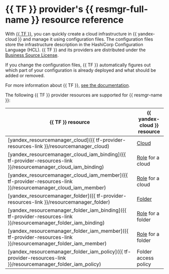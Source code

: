 # {{ TF }} provider's {{ resmgr-full-name }} resource reference

With [{{ TF }}](https://www.terraform.io/), you can quickly create a cloud infrastructure in {{ yandex-cloud }} and manage it using configuration files. The configuration files store the infrastructure description in the HashiCorp Configuration Language (HCL). {{ TF }} and its providers are distributed under the [Business Source License](https://github.com/hashicorp/terraform/blob/main/LICENSE).

If you change the configuration files, {{ TF }} automatically figures out which part of your configuration is already deployed and what should be added or removed.

For more information about {{ TF }}, [see the documentation](../tutorials/infrastructure-management/terraform-quickstart.md#install-terraform).

The following {{ TF }} provider resources are supported for {{ resmgr-name }}:

| **{{ TF }} resource** | **{{ yandex-cloud }} resource** |
| --- | --- |
| [yandex_resourcemanager_cloud]({{ tf-provider-resources-link }}/resourcemanager_cloud) | [Cloud](./concepts/resources-hierarchy.md#cloud) |
| [yandex_resourcemanager_cloud_iam_binding]({{ tf-provider-resources-link }}/resourcemanager_cloud_iam_binding) | [Role](./security/index.md#roles-list) for a cloud |
| [yandex_resourcemanager_cloud_iam_member]({{ tf-provider-resources-link }}/resourcemanager_cloud_iam_member) | [Role](./security/index.md#roles-list) for a cloud |
| [yandex_resourcemanager_folder]({{ tf-provider-resources-link }}/resourcemanager_folder) | [Folder](./concepts/resources-hierarchy.md#folder) |
| [yandex_resourcemanager_folder_iam_binding]({{ tf-provider-resources-link }}/resourcemanager_folder_iam_binding) | [Role](./security/index.md#roles-list) for a folder |
| [yandex_resourcemanager_folder_iam_member]({{ tf-provider-resources-link }}/resourcemanager_folder_iam_member) | [Role](./security/index.md#roles-list) for a folder |
| [yandex_resourcemanager_folder_iam_policy]({{ tf-provider-resources-link }}/resourcemanager_folder_iam_policy) | Folder access policy |
